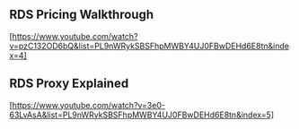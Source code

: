 ## RDS Pricing Walkthrough

[https://www.youtube.com/watch?v=pzC132OD6bQ&list=PL9nWRykSBSFhpMWBY4UJ0FBwDEHd6E8tn&index=4]

## RDS Proxy Explained

[https://www.youtube.com/watch?v=3e0-63LvAsA&list=PL9nWRykSBSFhpMWBY4UJ0FBwDEHd6E8tn&index=5]

